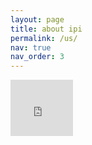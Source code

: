 ```yaml
---
layout: page
title: about ipi
permalink: /us/
nav: true
nav_order: 3
---
```


<iframe src="https://wzb-ipi.github.io/assets/html/maps.html" 
        width="100vw" 
        height="90vh" 
        style="border:none; overflow:hidden;"></iframe>